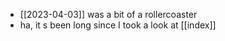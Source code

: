 - [[2023-04-03]] was a bit of a rollercoaster
- ha, it s been long since I took a look at [[index]]
